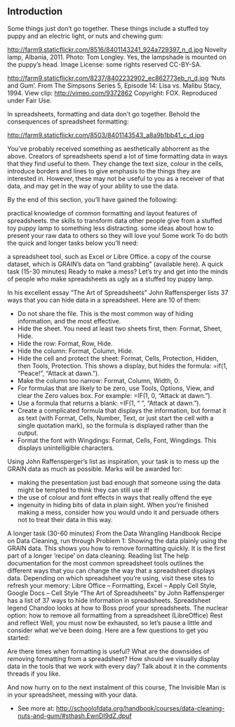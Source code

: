 Introduction
------------

Some things just don’t go together. These things include a stuffed toy puppy and an electric light, or nuts and chewing gum:

http://farm9.staticflickr.com/8516/8401143241_924a729397_n_d.jpg
Novelty lamp, Albania, 2011. Photo: Tom Longley. Yes, the lampshade is mounted on the puppy’s head. Image License: some rights reserved CC-BY-SA.

http://farm9.staticflickr.com/8237/8402232902_ec862773eb_n_d.jpg
‘Nuts and Gum’. From The Simpsons Series 5, Episode 14: Lisa vs. Malibu Stacy, 1994. View clip: http://vimeo.com/9372862 Copyright: FOX. Reproduced under Fair Use.

In spreadsheets, formatting and data don’t go together. Behold the consequences of spreadsheet formatting:

http://farm9.staticflickr.com/8503/8401143543_a8a9b1bb41_c_d.jpg

You’ve probably received something as aesthetically abhorrent as the above. Creators of spreadsheets spend a lot of time formatting data in ways that they find useful to them. They change the text size, colour in the cells, introduce borders and lines to give emphasis to the things they are interested in. However, these may not be useful to you as a receiver of that data, and may get in the way of your ability to use the data.

By the end of this section, you’ll have gained the following:

practical knowledge of common formatting and layout features of spreadsheets.
the skills to transform data other people give from a stuffed toy puppy lamp to something less distracting.
some ideas about how to present your raw data to others so they will love you!
Some work
To do both the quick and longer tasks below you’ll need:

a spreadsheet tool, such as Excel or Libre Office.
a copy of the course dataset, which is GRAIN’s data on “land grabbing” (available here).
A quick task (15-30 minutes)
Ready to make a mess? Let’s try and get into the minds of people who make spreadsheets as ugly as a stuffed toy puppy lamp.

In his excellent essay “The Art of Spreadsheets” John Raffensperger lists 37 ways that you can hide data in a spreadsheet. Here are 10 of them:

- Do not share the file. This is the most common way of hiding information, and the most effective.
- Hide the sheet. You need at least two sheets first, then: Format, Sheet, Hide.
- Hide the row: Format, Row, Hide.
- Hide the column: Format, Column, Hide.
- Hide the cell and protect the sheet: Format, Cells, Protection, Hidden, then Tools, Protection. This shows a display, but hides the formula: =if(1, “Peace!”, “Attack at dawn.”).
- Make the column too narrow: Format, Column, Width, 0.
- For formulas that are likely to be zero, use Tools, Options, View, and clear the Zero values box. For example: =IF(1, 0, “Attack at dawn.”).
- Use a formula that returns a blank: =IF(1, “ ”, “Attack at dawn.”).
- Create a complicated formula that displays the information, but format it as text (with Format, Cells, Number, Text, or just start the cell with a single quotation mark), so the formula is displayed rather than the output.
- Format the font with Wingdings: Format, Cells, Font, Wingdings. This displays unintelligible characters.

Using John Raffensperger’s list as inspiration, your task is to mess up the GRAIN data as much as possible. Marks will be awarded for:

- making the presentation just bad enough that someone using the data might be tempted to think they can still use it!
- the use of colour and font effects in ways that really offend the eye
- ingenuity in hiding bits of data in plain sight.
When you’re finished making a mess, consider how you would undo it and persuade others not to treat their data in this way.

A longer task (30-60 minutes)
From the Data Wrangling Handbook Recipe on Data Cleaning, run through Problem 1: Showing the data plainly using the GRAIN data. This shows you how to remove formatting quickly. It is the first part of a longer ‘recipe’ on data cleaning.
Reading list
The help documentation for the most common spreadsheet tools outlines the different ways that you can change the way that a spreadsheet displays data. Depending on which spreadsheet you’re using, visit these sites to refresh your memory: Libre Office – Formatting, Excel – Apply Cell Style, Google Docs – Cell Style
“The Art of Spreadsheets” by John Raffensperger has a list of 37 ways to hide information in spreadsheets.
Spreadsheet legend Chandoo looks at how to Boss proof your spreadsheets.
The nuclear option: how to remove all formatting from a spreadsheet (LibreOffice)
Rest and reflect
Well, you must now be exhausted, so let’s pause a little and consider what we’ve been doing. Here are a few questions to get you started:

Are there times when formatting is useful?
What are the downsides of removing formatting from a spreadsheet?
How should we visually display data in the tools that we work with every day?
Talk about it in the comments threads if you like.

And now hurry on to the next instalment of this course, The Invisible Man is in your spreadsheet, messing with your data.

- See more at: http://schoolofdata.org/handbook/courses/data-cleaning-nuts-and-gum/#sthash.EwnDI9dZ.dpuf
